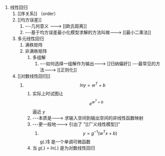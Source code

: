 1. 线性回归
	1. [[序关系]] （order）
	2. [[均方误差]] 
		1. ---几何意义 ---> [[欧氏距离]] 
		2. ---基于均方误差最小化模型求解的方法叫做---> [[最小二乘法]]
	3. 多元线性回归
		1. 满秩矩阵
		2. 非满秩矩阵
			1. 多组解 
				1. ---如何选择一组解作为输出---> [[归纳偏好]] ---最常见的方法---> [[正则化]]
	4. [[对数线性回归]]
		1. $$ln y = w^T+b$$
			1. 实际上时试图让 $$e^{w^T+b}$$ 逼近  $y$
			2. ---本质是---> 求输入空间到输出空间的非线性函数映射
			3. ---更一般地---> 引出了 "[[广义线性模型]]"
				1. $$
y = g^{-1}(w^Tx+b)
$$g(.)$ 是一个单调可微函数
			1. 当 $g(.)$ = $ln(.)$ 是为对数线性回归
					
					
